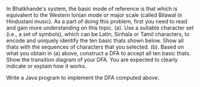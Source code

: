 In Bhatkhande's system, the basic mode of reference is that which is equivalent to the Western Ionian mode or major scale (called Bilawal in Hindustani music). As a part of doing this problem, first you need to read and gain more understanding on this topic.
(a). Use a suitable character set (i.e., a set of symbols), which can be Latin, Sinhala or Tamil characters, to encode and uniquely identify the ten basic thats shown below. Show all thats with the sequences of characters that you selected.
(b). Based on what you obtain in (a) above, construct a DFA to accept all ten basic thats. Show the transition diagram of your DFA. You are expected to clearly indicate or explain how it works.

Write a Java program to implement the DFA computed above.
